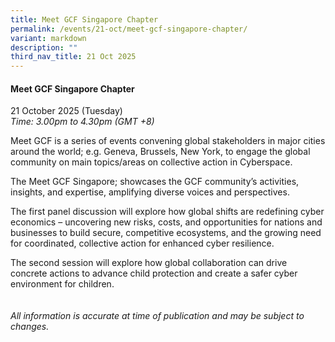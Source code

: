 ```yaml
---
title: Meet GCF Singapore Chapter
permalink: /events/21-oct/meet-gcf-singapore-chapter/
variant: markdown
description: ""
third_nav_title: 21 Oct 2025
---
```

#### Meet GCF Singapore Chapter

21 October 2025 (Tuesday)  
*Time: 3.00pm to 4.30pm (GMT +8)*

Meet GCF is a series of events convening global stakeholders in major cities around the world; e.g. Geneva, Brussels, New York, to engage the global community on main topics/areas on collective action in Cyberspace.
 
The Meet GCF Singapore; showcases the GCF community’s activities, insights, and expertise, amplifying diverse voices and perspectives.
 
The first panel discussion will explore how global shifts are redefining cyber economics – uncovering new risks, costs, and opportunities for nations and businesses to build secure, competitive ecosystems, and the growing need for coordinated, collective action for enhanced cyber resilience.
 
The second session will explore how global collaboration can drive concrete actions to advance child protection and create a safer cyber environment for children.
<br><br><br>
*All information is accurate at time of publication and may be subject to changes.*